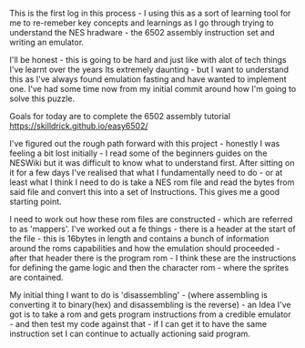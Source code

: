 This is the first log in this process - I using this as a sort of learning tool for me to re-remeber key concepts and learnings as I go through trying to understand the NES hradware - the 6502 assembly instruction set and writing an emulator.

I'll be honest - this is going to be hard and just like with alot of tech things I've learnt over the years Its extremely daunting - but I want to understand this as I've always found emulation fasting and have wanted to implement one. I've had some time now from my initial commit around how I'm going to solve this puzzle.

Goals for today are to complete the 6502 assembly tutorial
https://skilldrick.github.io/easy6502/

I've figured out the rough path forward with this project - honestly I was feeling a bit lost initially - I read some of the beginners guides on the NESWiki but it was difficult to know what to understand first. After sitting on it for a few days I've realised that what I fundamentally need to do - or at least what I think I need to do is take a NES rom file and read the bytes from said file and convert this into a set of Instructions. This gives me a good starting point.

I need to work out how these rom files are constructed - which are referred to as 'mappers'. I've worked out a fe things - there is a header at the start of the file - this is 16bytes in length and contains a bunch of information around the roms capabilities and how the emulation should proceeded - after that header there is the program rom - I think these are the instructions for defining the game logic and then the character rom - where the sprites are contained.

My initial thing I want to do is 'disassembling' - (where assembling is converting it to binary(hex) and disassembling is the reverse) - an Idea I've got is to take a rom and gets program instructions from a credible emulator - and then test my code against that - if I can get it to have the same instruction set I can continue to actually actioning said program.

